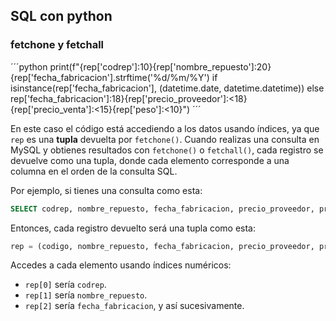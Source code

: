 

## SQL con python

### fetchone y fetchall

´´´python
print(f"{rep['codrep']:10}{rep['nombre_repuesto']:20}{rep['fecha_fabricacion'].strftime('%d/%m/%Y') if isinstance(rep['fecha_fabricacion'], (datetime.date, datetime.datetime)) else rep['fecha_fabricacion']:18}{rep['precio_proveedor']:<18}{rep['precio_venta']:<15}{rep['peso']:<10}")
´´´

En este caso el código está accediendo a los datos usando índices, ya que `rep` es una **tupla** devuelta por `fetchone()`. Cuando realizas una consulta en MySQL y obtienes resultados con `fetchone()` o `fetchall()`, cada registro se devuelve como una tupla, donde cada elemento corresponde a una columna en el orden de la consulta SQL.

Por ejemplo, si tienes una consulta como esta:

```sql
SELECT codrep, nombre_repuesto, fecha_fabricacion, precio_proveedor, precio_venta, peso FROM repuestos;
```

Entonces, cada registro devuelto será una tupla como esta:

```python
rep = (codigo, nombre_repuesto, fecha_fabricacion, precio_proveedor, precio_venta, peso)
```

Accedes a cada elemento usando índices numéricos:

- `rep[0]` sería `codrep`.
- `rep[1]` sería `nombre_repuesto`.
- `rep[2]` sería `fecha_fabricacion`, y así sucesivamente.

